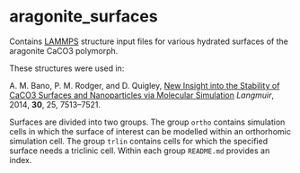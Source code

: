 # aragonite_surfaces

Contains [LAMMPS](https://www.lammps.org) structure input files for various hydrated surfaces of the aragonite CaCO3 polymorph. 

These structures were used in:

A. M. Bano, P. M. Rodger, and D. Quigley, [New Insight into the Stability of CaCO3 Surfaces and Nanoparticles via Molecular Simulation](https://pubs.acs.org/doi/10.1021/la501409j) _Langmuir_, 2014, **30**, 25, 7513–7521.

Surfaces are divided into two groups. The group `ortho` contains simulation cells in which the surface of interest can be modelled within an orthorhomic simulation cell. The group `trlin` contains cells for which the specified surface needs a triclinic cell. Within each group `README.md` provides an index.
